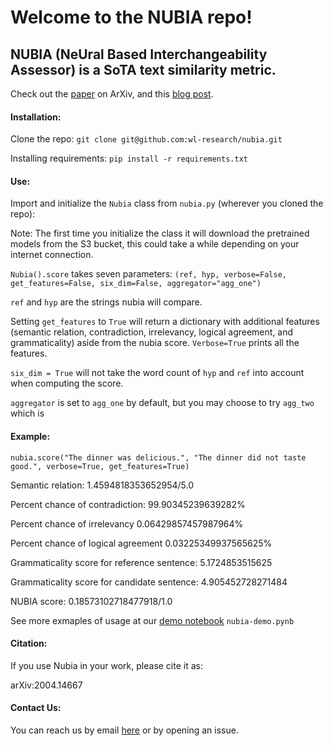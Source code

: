 # Welcome to the NUBIA repo! 

## NUBIA (NeUral Based Interchangeability Assessor) is a SoTA text similarity metric.

Check out the [paper](https://arxiv.org/abs/2004.14667) on ArXiv, and this [blog post](https://wl-research.github.io/blog/2020/04/29/introducing-nubia.html).

#### Installation:

Clone the repo: `git clone git@github.com:wl-research/nubia.git`

Installing requirements: `pip install -r requirements.txt`

#### Use:

Import and initialize the `Nubia` class from `nubia.py` (wherever you cloned the repo):

Note: The first time you initialize the class it will download the pretrained models from the S3 bucket, this could take a while depending on your internet connection.

`Nubia().score` takes seven parameters: `(ref, hyp, verbose=False, get_features=False, six_dim=False, aggregator="agg_one")`

`ref` and `hyp` are the strings nubia will compare. 

Setting `get_features` to `True` will return a dictionary with additional features (semantic relation, contradiction, irrelevancy, logical agreement, and grammaticality) aside from the nubia score. `Verbose=True` prints all the features.

`six_dim = True` will not take the word count of `hyp` and `ref` into account when computing the score.

`aggregator` is set to `agg_one` by default, but you may choose to try `agg_two` which is

#### Example:

`nubia.score("The dinner was delicious.", "The dinner did not taste good.", verbose=True, get_features=True)`

Semantic relation: 1.4594818353652954/5.0

Percent chance of contradiction: 99.90345239639282%

Percent chance of irrelevancy 0.06429857457987964%

Percent chance of logical agreement 0.03225349937565625%

Grammaticality score for reference sentence: 5.1724853515625

Grammaticality score for candidate sentence:  4.905452728271484

NUBIA score: 0.18573102718477918/1.0

See more exmaples of usage at our [demo notebook](https://github.com/wl-research/nubia/blob/master/nubia-demo.ipynb) `nubia-demo.pynb`

#### Citation:

If you use Nubia in your work, please cite it as: 

arXiv:2004.14667

#### Contact Us: 

You can reach us by email [here](mailto:hassanmohamed@alum.mit.edu) or by opening an issue. 
